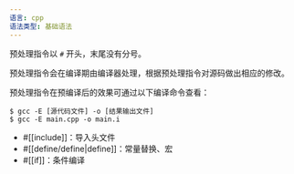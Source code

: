 ```yaml
---
语言: cpp
语法类型: 基础语法
---
```

预处理指令以 `#` 开头，末尾没有分号。

预处理指令会在编译期由编译器处理，根据预处理指令对源码做出相应的修改。

预处理指令在预编译后的效果可通过以下编译命令查看：

```console
$ gcc -E [源代码文件] -o [结果输出文件]
$ gcc -E main.cpp -o main.i
```

- #[[include]]：导入头文件
- #[[define/define|define]]：常量替换、宏
- #[[if]]：条件编译
